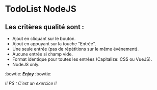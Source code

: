 # TodoList NodeJS

## Les critères qualité sont :
  + Ajout en cliquant sur le bouton.
  + Ajout en appuyant sur la touche "Entrée".
  + Une seule entrée (pas de répétitions sur le même évènement).
  + Aucune entrée si champ vide.
  + Format identique pour toutes les entrées (Capitalize: CSS ou VueJS).
  + NodeJS only.
  

 :bowtie: **_Enjoy_** :bowtie:
 
 
 *:bangbang: PS : C'est un exercice :bangbang:*
